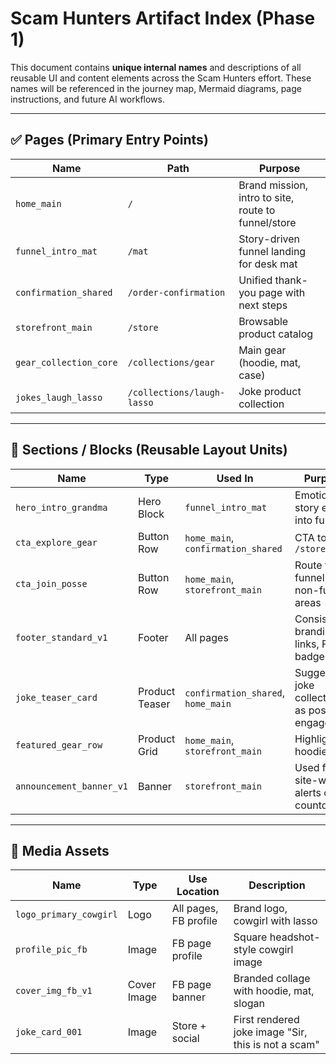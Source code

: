 # Scam Hunters Artifact Index (Phase 1)

This document contains **unique internal names** and descriptions of all reusable UI and content elements across the Scam Hunters effort. These names will be referenced in the journey map, Mermaid diagrams, page instructions, and future AI workflows.

---

## ✅ Pages (Primary Entry Points)

| Name                   | Path                       | Purpose                                             |
| ---------------------- | -------------------------- | --------------------------------------------------- |
| `home_main`            | `/`                        | Brand mission, intro to site, route to funnel/store |
| `funnel_intro_mat`     | `/mat`                     | Story-driven funnel landing for desk mat            |
| `confirmation_shared`  | `/order-confirmation`      | Unified thank-you page with next steps              |
| `storefront_main`      | `/store`                   | Browsable product catalog                           |
| `gear_collection_core` | `/collections/gear`        | Main gear (hoodie, mat, case)                       |
| `jokes_laugh_lasso`    | `/collections/laugh-lasso` | Joke product collection                             |

---

## 🧱 Sections / Blocks (Reusable Layout Units)

| Name                     | Type           | Used In                            | Purpose                                    |
| ------------------------ | -------------- | ---------------------------------- | ------------------------------------------ |
| `hero_intro_grandma`     | Hero Block     | `funnel_intro_mat`                 | Emotional story entry into funnel          |
| `cta_explore_gear`       | Button Row     | `home_main`, `confirmation_shared` | CTA to `/store`                            |
| `cta_join_posse`         | Button Row     | `home_main`, `storefront_main`     | Route to funnel from non-funnel areas      |
| `footer_standard_v1`     | Footer         | All pages                          | Consistent branding, links, FB badge       |
| `joke_teaser_card`       | Product Teaser | `confirmation_shared`, `home_main` | Suggest joke collection as post-engagement |
| `featured_gear_row`      | Product Grid   | `home_main`, `storefront_main`     | Highlight hoodie/mat                       |
| `announcement_banner_v1` | Banner         | `storefront_main`                  | Used for site-wide alerts or countdowns    |

---

## 🎨 Media Assets

| Name                   | Type        | Use Location          | Description                                         |
| ---------------------- | ----------- | --------------------- | --------------------------------------------------- |
| `logo_primary_cowgirl` | Logo        | All pages, FB profile | Brand logo, cowgirl with lasso                      |
| `profile_pic_fb`       | Image       | FB page profile       | Square headshot-style cowgirl image                 |
| `cover_img_fb_v1`      | Cover Image | FB page banner        | Branded collage with hoodie, mat, slogan            |
| `joke_card_001`        | Image       | Store + social        | First rendered joke image "Sir, this is not a scam" |

